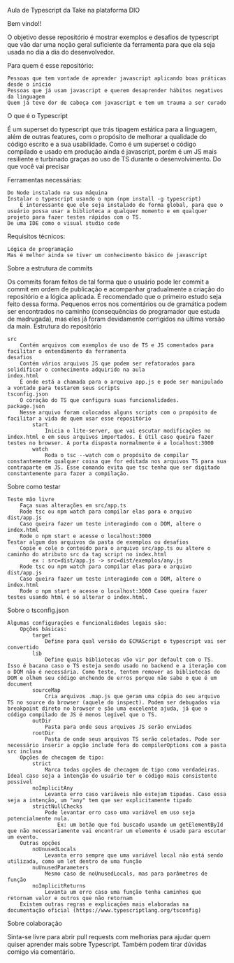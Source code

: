 Aula de Typescript da Take na plataforma DIO

Bem vindo!!

O objetivo desse repositório é mostrar exemplos e desafios de typescript que vão dar uma noção geral suficiente da ferramenta para que ela seja usada no dia a dia do desenvolvedor.

Para quem é esse repositório:

    Pessoas que tem vontade de aprender javascript aplicando boas práticas desde o início
    Pessoas que já usam javascript e querem desaprender hábitos negativos da linguagem
    Quem já teve dor de cabeça com javascript e tem um trauma a ser curado

O que é o Typescript

É um superset do typescript que trás tipagem estática para a linguagem, além de outras features, com o propósito de melhorar a qualidade do código escrito e a sua usabilidade. Como é um superset o código compilado e usado em produção ainda é javascript, porém é um JS mais resiliente e turbinado graças ao uso de TS durante o desenvolvimento.
Do que você vai precisar

Ferramentas necessárias:

    Do Node instalado na sua máquina
    Instalar o typescript usando o npm (npm install -g typescript)
        É interessante que ele seja instalado de forma global, para que o usuário possa usar a biblioteca a qualquer momento e em qualquer projeto para fazer testes rápidos com o TS.
    De uma IDE como o visual studio code

Requisitos técnicos:

    Lógica de programação
    Mas é melhor ainda se tiver um conhecimento básico de javascript

Sobre a estrutura de commits

Os commits foram feitos de tal forma que o usuário pode ler commit a commit em ordem de publicação e acompanhar gradualmente a criação do repositório e a lógica aplicada. É recomendado que o primeiro estudo seja feito dessa forma. Pequenos erros nos comentários ou de gramática podem ser encontrados no caminho (consequências do programador que estuda de madrugada), mas eles já foram devidamente corrigidos na última versão da main.
Estrutura do repositório

    src
        Contém arquivos com exemplos de uso de TS e JS comentados para facilitar o entendimento da ferramenta
    desafios
        Contém vários arquivos JS que podem ser refatorados para solidificar o conhecimento adquirido na aula
    index.html
        É onde está a chamada para o arquivo app.js e pode ser manipulado a vontade para testarem seus scripts
    tsconfig.json
        O coração do TS que configura suas funcionalidades.
    package.json
        Nesse arquivo foram colocados alguns scripts com o propósito de facilitar a vida de quem usar esse repositório
            start
                Inicia o lite-server, que vai escutar modificações no index.html e em seus arquivos importados. É útil caso queira fazer testes no browser. A porta disposta normalmente é a localhost:3000
            watch
                Roda o tsc --watch com o propósito de compilar constantemente qualquer coisa que for editada nos arquivos TS para sua contraparte em JS. Esse comando evita que tsc tenha que ser digitado constantemente para fazer a compilação.

Sobre como testar

    Teste mão livre
        Faça suas alterações em src/app.ts
        Rode tsc ou npm watch para compilar elas para o arquivo dist/app.js
        Caso queira fazer um teste interagindo com o DOM, altere o index.html
        Rode o npm start e acesse o localhost:3000
    Testar algum dos arquivos da pasta de exemplos ou desafios
        Copie e cole o conteúdo para o arquivo src/app.ts ou altere o caminho do atributo src da tag script no index.html
            ex : src=dist/app.js -> src=dist/exemplos/any.js
        Rode tsc ou npm watch para compilar elas para o arquivo dist/app.js
        Caso queira fazer um teste interagindo com o DOM, altere o index.html
        Rode o npm start e acesse o localhost:3000 Caso queira fazer testes usando html é só alterar o index.html.

Sobre o tsconfig.json

    Algumas configurações e funcionalidades legais são:
        Opções básicas:
            target
                Define para qual versão do ECMAScript o typescript vai ser convertido
            lib
                Define quais bibliotecas vão vir por default com o TS. Isso é bacana caso o TS esteja sendo usado no backend e a iteração com o DOM não é necessária. Como teste, tentem remover as bibliotecas do DOM e olhem seu código enchendo de erros porque não sabe o que é um document
            sourceMap
                Cria arquivos .map.js que geram uma cópia do seu arquivo TS no source do browser (aquele do inspect). Podem ser debugados via breakpoint direto no browser e são uma excelente ajuda, já que o código compilado de JS é menos legível que o TS.
            outDir
                Pasta para onde seus arquivos JS serão enviados
            rootDir
                Pasta de onde seus arquivos TS serão coletados. Pode ser necessário inserir a opção include fora do compilerOptions com a pasta src inclusa
        Opções de checagem de tipo:
            strict
                Marca todas opções de checagem de tipo como verdadeiras. Ideal caso seja a intenção do usuário ter o código mais consistente possível
            noImplicitAny
                Levanta erro caso variáveis não estejam tipadas. Caso essa seja a intenção, um "any" tem que ser explicitamente tipado
            strictNullChecks
                Pode levantar erro caso uma variável em uso seja potencialmente nula.
                    Ex: um botão que foi buscado usando um getElementById que não necessariamente vai encontrar um elemento é usado para escutar um evento.
        Outras opções
            noUnusedLocals
                Levanta erro sempre que uma variável local não está sendo utilizada, como um let dentro de uma função
            nuUnusedParameters
                Mesmo caso de noUnusedLocals, mas para parâmetros de função
            noImplicitReturns
                Levanta um erro caso uma função tenha caminhos que retornam valor e outros que não retornam
        Existem outras regras e explicações mais elaboradas na documentação oficial (https://www.typescriptlang.org/tsconfig)

Sobre colaboração

Sinta-se livre para abrir pull requests com melhorias para ajudar quem quiser aprender mais sobre Typescript. Também podem tirar dúvidas comigo via comentário.
